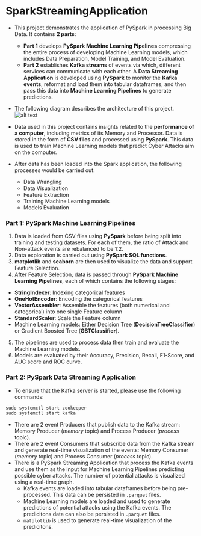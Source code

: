 # SparkStreamingApplication

- This project demonstrates the application of PySpark in processing Big Data. It contains **2 parts**: 
  + **Part 1** develops **PySpark Machine Learning Pipelines** compressing the entire process of developing Machine Learning models, which includes Data Preparation,  Model Training, and Model Evaluation. 
  + **Part 2** establishes **Kafka streams** of events via which, different services can communicate with each other. A **Data Streaming Application** is developed using **PySpark** to monitor the **Kafka events**, reformat and load them into tabular dataframes, and then pass this data into **Machine Learning Pipelines** to generate predictions. 

- The following diagram describes the architecture of this project.
![alt text](https://user-images.githubusercontent.com/35318567/138625028-775b09bd-db99-4f7e-9eeb-51262a64c82d.png)

- Data used in this project contains insights related to the **performance of a computer**, including metrics of its Memory and Processor. Data is stored in the form of **CSV files** and processed using **PySpark**. This data is used to train Machine Learning models that predict Cyber Attacks aim on the computer.

- After data has been loaded into the Spark application, the following processes would be carried out:
  + Data Wrangling
  + Data Visualization
  + Feature Extraction
  + Training Machine Learning models
  + Models Evaluation

### Part 1: PySpark Machine Learning Pipelines
1. Data is loaded from CSV files using **PySpark** before being split into training and testing datasets. For each of them, the ratio of Attack and Non-attack events are rebalanced to be 1:2.
2. Data exploration is carried out using **PySpark SQL functions**.
3. **matplotlib** and **seaborn** are then used to visualize the data and support Feature Selection.
4. After Feature Selection, data is passed through **PySpark Machine Learning Pipelines**, each of which contains the following stages:
  - **StringIndexer**: Indexing categorical features
  - **OneHotEncoder**: Encoding the categorical features
  - **VectorAssembler**: Assemble the features (both numerical and categorical) into one single Feature column
  - **StandardScaler**: Scale the Feature column
  - Machine Learning models: Either Decision Tree (**DecisionTreeClassifier**) or Gradient Boosted Tree (**GBTClassifier**).
5. The pipelines are used to process data then train and evaluate the Machine Learning models.
6. Models are evaluated by their Accuracy, Precision, Recall, F1-Score, and AUC score and ROC curve.


### Part 2: PySpark Data Streaming Application
- To ensure that the Kafka server is started, please use the following commands:
```
sudo systemctl start zookeeper
sudo systemctl start kafka
```
- There are 2 event Producers that publish data to the Kafka stream: Memory Producer (_memory_ topic) and Process Producer (_process_ topic).
- There are 2 event Consumers that subscribe data from the Kafka stream and generate real-time visualization of the events: Memory Consumer (_memory_ topic) and Process Consumer (_process_ topic). 
- There is a PySpark Streaming Application that process the Kafka events and use them as the input for Machine Learning Pipelines predicting possible cyber attacks. The number of potential attacks is visualized using a real-time graph.
  + Kafka events are loaded into tabular dataframes before being pre-processed. This data can be persisted in `.parquet` files.
  + Machine Learning models are loaded and used to generate predictions of potential attacks using the Kafka events. The predicitons data can also be persisted in `.parquet` files.
  + `matplotlib` is used to generate real-time visualization of the predicitons.
